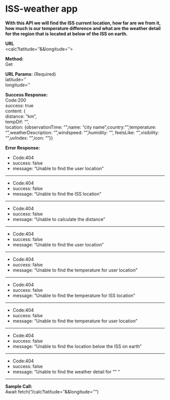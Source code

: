 # ISS-weather app

**With this API we will find the ISS current location, how far are we from it, how much is our temperature difference and what are the weather detail for the region that is located at below of the ISS on earth.**

**URL**  
<calc?latitude=’’&&longitude=’’>

**Method:**  
Get

**URL Params:** (Required)  
latitude=’’  
longitude=’’

**Success Response:**  
Code:200  
success: true  
content: {  
distance: “km”,  
tempDif: “”,  
location: {observationTime: “”,name: “city name”,country:””,temperature: “”,weatherDescription: “”,windspeed: “”,humidity: “”, feelsLike: “”,visibility: “”,uvIndex: “”,icon: “”}}

**Error Response:**

- Code:404
- success: false
- message: “Unable to find the user location”

---

- Code:404
- success: false
- message: “Unable to find the ISS location”

---

- Code:404
- success: false
- message: “Unable to calculate the distance”

---

- Code:404
- success: false
- message: “Unable to find the user location”

---

- Code:404
- success: false
- message: “Unable to find the temperature for user location”

---

- Code:404
- success: false
- message: “Unable to find the temperature for ISS location”

---

- Code:404
- success: false
- message: “Unable to find the temperature for user location”

---

- Code:404
- success: false
- message: “Unable to find the location below the ISS on earth”

---

- Code:404
- success: false
- message: “Unable to find the weather detail for “” ”

---

**Sample Call:**  
Await fetch(“/calc?latitude=’’&&longitude=’’”)
